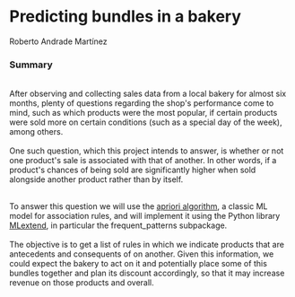 # Predicting bundles in a bakery

Roberto Andrade Martínez

### Summary
<br>
After observing and collecting sales data from a local bakery for almost six months, plenty of questions regarding the shop's performance come to mind, such as which products were the most popular, if certain products were sold more on certain conditions (such as a special day of the week), among others.
<br><br>
One such question, which this project intends to answer, is whether or not one product's sale is associated with that of another. In other words, if a product's chances of being sold are significantly higher when sold alongside another product rather than by itself.
<br>
<br>

To answer this question we will use the [apriori algorithm](https://www.vldb.org/conf/1994/P487.PDF), a classic ML model for association rules, and will implement it using the Python library [MLextend](https://rasbt.github.io/mlxtend/api_subpackages/mlxtend.frequent_patterns/), in particular the frequent_patterns subpackage.
<br><br>
The objective is to get a list of rules in which we indicate products that are antecedents and consequents of on another. Given this information, we could expect the bakery to act on it and potentially place some of this bundles together and plan its discount accordingly, so that it may increase revenue on those products and overall.